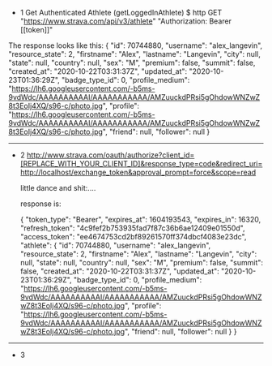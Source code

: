 - 1
  Get Authenticated Athlete (getLoggedInAthlete)
  $ http GET "https://www.strava.com/api/v3/athlete" "Authorization: Bearer [[token]]"

The response looks like this: 
{
  "id": 70744880,
  "username": "alex_langevin",
  "resource_state": 2,
  "firstname": "Alex",
  "lastname": "Langevin",
  "city": null,
  "state": null,
  "country": null,
  "sex": "M",
  "premium": false,
  "summit": false,
  "created_at": "2020-10-22T03:31:37Z",
  "updated_at": "2020-10-23T01:36:29Z",
  "badge_type_id": 0,
  "profile_medium": "https://lh6.googleusercontent.com/-b5ms-9vdWdc/AAAAAAAAAAI/AAAAAAAAAAA/AMZuuckdPRsi5gOhdowWNZwZ8t3EoIj4XQ/s96-c/photo.jpg",
  "profile": "https://lh6.googleusercontent.com/-b5ms-9vdWdc/AAAAAAAAAAI/AAAAAAAAAAA/AMZuuckdPRsi5gOhdowWNZwZ8t3EoIj4XQ/s96-c/photo.jpg",
  "friend": null,
  "follower": null
}

-----------------------------------

- 2
  http://www.strava.com/oauth/authorize?client_id=[REPLACE_WITH_YOUR_CLIENT_ID]&response_type=code&redirect_uri=http://localhost/exchange_token&approval_prompt=force&scope=read


  little dance and shit:....

  response is:

  {
  "token_type": "Bearer",
  "expires_at": 1604193543,
  "expires_in": 16320,
  "refresh_token": "4c9fef2b753935fad7f87c36b6ae12409e01550d",
  "access_token": "ee4674753cd2bf89261570ff374dbcf4083e23dc",
  "athlete": {
    "id": 70744880,
    "username": "alex_langevin",
    "resource_state": 2,
    "firstname": "Alex",
    "lastname": "Langevin",
    "city": null,
    "state": null,
    "country": null,
    "sex": "M",
    "premium": false,
    "summit": false,
    "created_at": "2020-10-22T03:31:37Z",
    "updated_at": "2020-10-23T01:36:29Z",
    "badge_type_id": 0,
    "profile_medium": "https://lh6.googleusercontent.com/-b5ms-9vdWdc/AAAAAAAAAAI/AAAAAAAAAAA/AMZuuckdPRsi5gOhdowWNZwZ8t3EoIj4XQ/s96-c/photo.jpg",
    "profile": "https://lh6.googleusercontent.com/-b5ms-9vdWdc/AAAAAAAAAAI/AAAAAAAAAAA/AMZuuckdPRsi5gOhdowWNZwZ8t3EoIj4XQ/s96-c/photo.jpg",
    "friend": null,
    "follower": null
  }
}

-----------------------------------------------
- 3
  